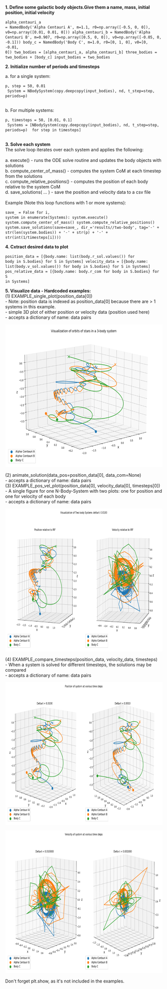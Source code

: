 **1. Define some galactic body objects.Give them a name, mass, initial position, initial velocity**
	<pre><code>alpha_centauri_a = NamedBody('Alpha Centauri A', m=1.1, r0=np.array([-0.5, 0, 0]), v0=np.array([0.01, 0.01, 0]))
	alpha_centauri_b = NamedBody('Alpha Centauri B', m=0.907, r0=np.array([0.5, 0, 0]), v0=np.array([-0.05, 0, -0.1]))
	body_c = NamedBody('Body C', m=1.0, r0=[0, 1, 0], v0=[0, -0.01, 0])
	two_bodies = [alpha_centauri_a, alpha_centauri_b]
	three_bodies = two_bodies + [body_c]
	input_bodies = two_bodies
	</pre></code>
 
**2. Initialize number of periods and timesteps**

 a. for a single system: 
 <pre><code>p, step = 50, 0.01  
 System = NBodySystem(copy.deepcopy(input_bodies), nd, t_step=step, periods=p)  
 </pre></code>
 b. For multiple systems:
 <pre><code>p, timesteps = 50, [0.01, 0.1]  
 Systems = [NBodySystem(copy.deepcopy(input_bodies), nd, t_step=step, periods=p)  for step in timesteps]  
 </pre></code>

**3. Solve each system**  
	The solve loop iterates over each system and applies the following: <br/><br/>
		a. execute() 					- runs the ODE solve routine and updates the body objects with solutions <br/>
		b. compute_center_of_mass() 	- computes the system CoM at each timestep from the solutions <br/>
		c. compute_relative_positions() - computes the position of each body relative to the system CoM <br/>
		d. save_solutions( ... ) 		- save the position and velocity data to a csv file <br/><br/>
	Example (Note this loop functions with 1 or more systems):
	<pre><code>save_ = False
    for i, system in enumerate(Systems):
        system.execute()
        system.compute_center_of_mass()
        system.compute_relative_positions()
        system.save_solutions(save=save_, dir_='results//two-body', tag='-' + str(len(system.bodies)) + '-' + str(p) + '-' + str(int(1/timesteps[i])))
	</pre></code>

**4. Cxtract desired data to plot**
	<pre><code>position_data = [{body.name: list(body.r_sol.values()) for body in S.bodies} for S in Systems]
	velocity_data = [{body.name: list(body.v_sol.values()) for body in S.bodies} for S in Systems]
	pos_relative_data = [{body.name: body.r_com for body in S.bodies} for S in Systems]
	</pre></code>

**5. Visualize data - Hardcoded examples:** <br/>
	(1)	EXAMPLE_single_plot(position_data[0])  
		- Note: position data is indexed as position_data[0] because there are > 1 systems in this example.  
		- simple 3D plot of either position or velocity data (position used here)  
		- accepts a dictionary of name: data pairs   
		<p align="center"><img src="https://github.com/mbbremner/n-body-solver/blob/master/docs/img/ex1-nbody.png" alt="alt text" width="800" height="457"></p>
	(2)	animate_solution(data_pos=position_data[0], data_com=None) <br/>
		- accepts a dictionary of name: data pairs  
	(3) EXAMPLE_pos_vel_plot(position_data[0], velocity_data[0], timesteps[0])  
		- A single figure for one N-Body-System with two plots: one for position and one for velocity of each body  
		- accepts a dictionary of name: data pairs
		<p align="center"><img src="https://github.com/mbbremner/n-body-solver/blob/master/docs/img/ex3-nbody.png" alt="alt text" width="600" height="457"></p>
	(4) EXAMPLE_compare_timesteps(position_data, velocity_data, timesteps)  
		- When a system is solved for different timesteps, the solutions may be compared  
		- accepts a dictionary of name: data pairs <br/>
		<p align="center"><img src="https://github.com/mbbremner/n-body-solver/blob/master/docs/img/ex4-nbody-r.png" alt="alt text" width="800" height="457"></p>
		<p align="center"><img src="https://github.com/mbbremner/n-body-solver/blob/master/docs/img/ex4-nbody-v.png" alt="alt text" width="800" height="457"></p>
Don't forget plt.show, as it's not included in the examples.


